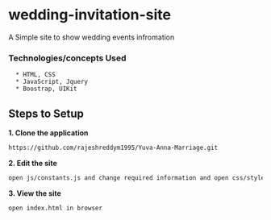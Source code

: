# wedding-invitation-site
A Simple site to show wedding events infromation
  ### Technologies/concepts Used
      * HTML, CSS
      * JavaScript, Jquery
      * Boostrap, UIKit
 ## Steps to Setup

**1. Clone the application**

```bash
https://github.com/rajeshreddym1995/Yuva-Anna-Marriage.git
```
**2. Edit the site**
```bash
open js/constants.js and change required information and open css/style.css and change colours as needed
```

**3. View the site**
```bash
open index.html in browser
```

    
      


